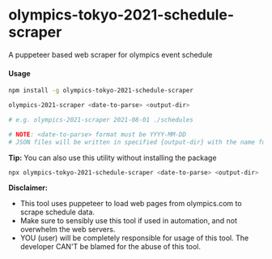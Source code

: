 # olympics-tokyo-2021-schedule-scraper
A puppeteer based web scraper for olympics event schedule

#### Usage

````bash
npm install -g olympics-tokyo-2021-schedule-scraper

olympics-2021-scraper <date-to-parse> <output-dir>

# e.g. olympics-2021-scraper 2021-08-01 ./schedules

# NOTE: <date-to-parse> format must be YYYY-MM-DD
# JSON files will be written in specified {output-dir} with the name format 'olympics-schedule-{date-to-parse}.json'
````

**Tip:** You can also use this utility without installing the package

````bash
npx olympics-tokyo-2021-schedule-scraper <date-to-parse> <output-dir>
````


**Disclaimer:**
- This tool uses puppeteer to load web pages from olympics.com to scrape schedule data.
- Make sure to sensibly use this tool if used in automation, and not overwhelm the web servers.
- YOU (user) will be completely responsible for usage of this tool. The developer CAN'T be blamed for the abuse of this tool.